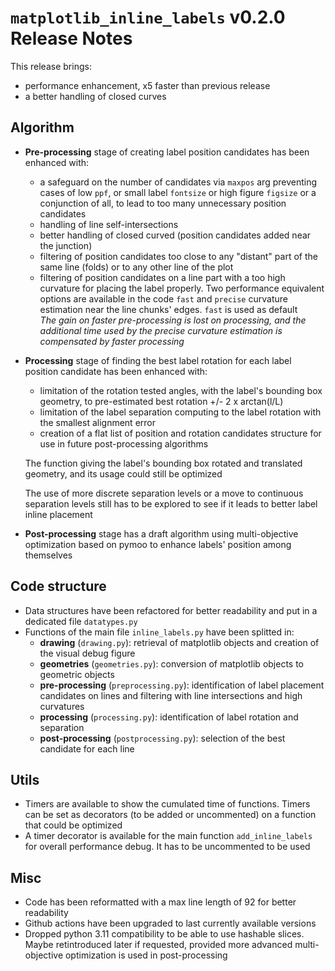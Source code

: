 `matplotlib_inline_labels` v0.2.0 Release Notes
===============================================

This release brings:
- performance enhancement, x5 faster than previous release
- a better handling of closed curves 

Algorithm
---------
- **Pre-processing** stage of creating label position candidates has been enhanced with:
  - a safeguard on the number of candidates via `maxpos` arg preventing cases of low `ppf`, or small label `fontsize` or high figure `figsize` or a conjunction of all, to lead to too many unnecessary position candidates
  - handling of line self-intersections
  - better handling of closed curved (position candidates added near the junction)
  - filtering of position candidates too close to any "distant" part of the same line (folds) or to any other line of the plot 
  - filtering of position candidates on a line part with a too high curvature for placing the label properly. Two performance equivalent options are available in the code `fast` and `precise` curvature estimation near the line chunks' edges. `fast` is used as default  
  *The gain on faster pre-processing is lost on processing, and the additional time used by the precise curvature estimation is compensated  by faster processing*
- **Processing** stage of finding the best label rotation for each label position candidate has been enhanced with:
  - limitation of the rotation tested angles, with the label's bounding box geometry, to pre-estimated best rotation +/- 2  x arctan(l/L)
  - limitation of the label separation computing to the label rotation with the smallest alignment error
  - creation of a flat list of position and rotation candidates structure for use in future post-processing algorithms

  The function giving the label's bounding box rotated and translated geometry, and its usage could still be optimized 

  The use of more discrete separation levels or a move to continuous separation levels still has to be explored to see if it leads to better label inline placement
- **Post-processing** stage has a draft algorithm using multi-objective optimization based on pymoo to enhance labels' position among themselves

Code structure
--------------
- Data structures have been refactored for better readability and put in a dedicated file `datatypes.py`
- Functions of the main file `inline_labels.py` have been splitted in:
  - **drawing** (`drawing.py`): retrieval of matplotlib objects and creation of the visual debug figure
  - **geometries** (`geometries.py`): conversion of matplotlib objects to geometric objects
  - **pre-processing** (`preprocessing.py`): identification of label placement candidates on lines and filtering with line intersections and high curvatures
  - **processing** (`processing.py`): identification of label rotation and separation
  - **post-processing** (`postprocessing.py`): selection of the best candidate for each line

Utils
-----
- Timers are available to show the cumulated time of functions. Timers can be set as decorators (to be added or uncommented) on a function that could be optimized
- A timer decorator is available for the main function `add_inline_labels` for overall performance debug. It has to be uncommented to be used

Misc
----
- Code has been reformatted with a max line length of 92 for better readability
- Github actions have been upgraded to last currently available versions
- Dropped python 3.11 compatibility to be able to use hashable slices. Maybe retintroduced later if requested, provided more advanced multi-objective optimization is used in post-processing